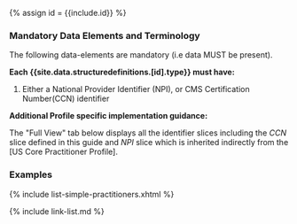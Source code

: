 
{% assign id = {{include.id}} %}




### Mandatory Data Elements and Terminology

The following data-elements are mandatory (i.e data MUST be present).

**Each {{site.data.structuredefinitions.[id].type}} must have:**

1. Either a National Provider Identifier (NPI), or CMS Certification Number(CCN) identifier

<!--

Each {{site.data.structuredefinitions.[id].type}} *should* have ([Must Support](guidance.html#must-support)):

1. The beneficiary

-->

**Additional Profile specific implementation guidance:**

The "Full View" tab below displays all the identifier slices including the *CCN* slice defined in this guide and *NPI* slice which is inherited indirectly from the [US Core Practitioner Profile].

### Examples

{% include list-simple-practitioners.xhtml %}

{% include link-list.md %}
